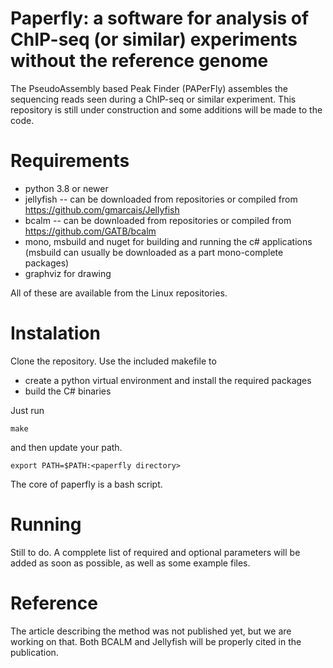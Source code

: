# Paperfly: a software for analysis of ChIP-seq (or similar) experiments without the reference genome

The PseudoAssembly based Peak Finder (PAPerFly) assembles the sequencing reads seen during a ChIP-seq or similar experiment. 
This repository is still under construction and some additions will be made to the code.

# Requirements
- python 3.8 or newer
- jellyfish -- can be downloaded from repositories or compiled from https://github.com/gmarcais/Jellyfish
- bcalm -- can be downloaded from repositories or compiled from https://github.com/GATB/bcalm
- mono, msbuild and nuget for building and running the c# applications (msbuild can usually be downloaded as a part mono-complete packages)
- graphviz for drawing

All of these are available from the Linux repositories.

# Instalation
Clone the repository. Use the included makefile to 
- create a python virtual environment and install the required packages
- build the C# binaries

Just run 
```
make
```
and then update your path. 
```
export PATH=$PATH:<paperfly directory>
```

The core of paperfly is a bash script.

# Running
Still to do. A compplete list of required and optional parameters will be added as soon as possible, as well as some example files.

# Reference
The article describing the method was not published yet, but we are working on that. Both BCALM and Jellyfish will be properly cited in the publication.
